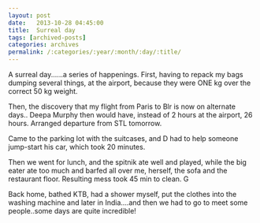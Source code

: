 ```yaml
---
layout: post
date:	2013-10-28 04:45:00
title:  Surreal day
tags: [archived-posts]
categories: archives
permalink: /:categories/:year/:month/:day/:title/
---
```

A surreal day......a series of happenings. First, having to repack my bags dumping several things,  at the airport, because they were ONE kg over the correct 50 kg weight. 

Then, the discovery that my flight from Paris to Blr is now on alternate days.. Deepa Murphy then would have, instead of 2 hours at the airport, 26 hours. Arranged departure from STL tomorrow. 

Came to the parking lot with the suitcases, and D had to help someone jump-start his car, which took 20 minutes. 

Then we went for lunch, and the spitnik ate well and played, while the big eater ate too much and barfed all over me, herself, the sofa and the restaurant floor. Resulting mess took 45 min to clean. G

Back home, bathed KTB, had a shower myself,  put the clothes into the washing machine and later in India....and then we had to go to meet some people..some days are quite incredible!
